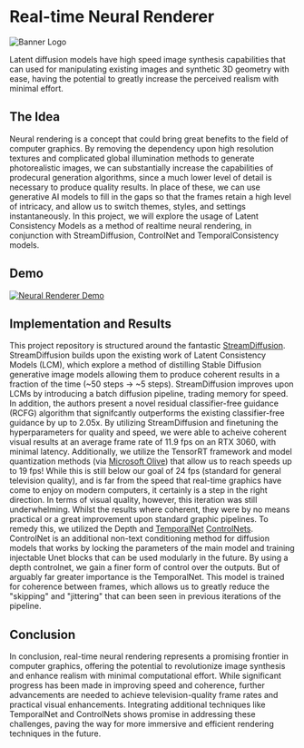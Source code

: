 # Real-time Neural Renderer
![Banner Logo](https://polybiustech.github.io/NeuralRenderer/static/images/teaser.png)

Latent diffusion models have high speed image synthesis capabilities that can used for manipulating existing images and synthetic 3D geometry with ease, having the potential to greatly increase the perceived realism with minimal effort.

## The Idea
Neural rendering is a concept that could bring great benefits to the field of computer graphics. By removing the dependency upon high resolution textures and complicated global illumination methods to generate photorealistic images, we can substantially increase the capabilities of prodecural generation algorithms, since a much lower level of detail is necessary to produce quality results. In place of these, we can use generative AI models to fill in the gaps so that the frames retain a high level of intricacy, and allow us to switch themes, styles, and settings instantaneously. In this project, we will explore the usage of Latent Consistency Models as a method of realtime neural rendering, in conjunction with StreamDiffusion, ControlNet and TemporalConsistency models.

## Demo
[![Neural Renderer Demo](http://img.youtube.com/vi/SHTunCmTqFg/0.jpg)](http://www.youtube.com/watch?v=SHTunCmTqFg "Project Morpheus - v0.3 Demo")

## Implementation and Results
This project repository is structured around the fantastic [StreamDiffusion](https://github.com/cumulo-autumn/StreamDiffusion). StreamDiffusion builds upon the existing work of Latent Consistency Models (LCM), which explore a method of distilling Stable Diffusion generative image models allowing them to produce coherent results in a fraction of the time (~50 steps -> ~5 steps). StreamDiffusion improves upon LCMs by introducing a batch diffusion pipeline, trading memory for speed. In addition, the authors present a novel residual classifier-free guidance (RCFG) algorithm that signifcantly outperforms the existing classifier-free guidance by up to 2.05x. By utilizing StreamDiffusion and finetuning the hyperparameters for quality and speed, we were able to acheive coherent visual results at an average frame rate of 11.9 fps on an RTX 3060, with minimal latency. Additionally, we utilize the TensorRT framework and model quantization methods (via [Microsoft Olive](https://github.com/microsoft/Olive)) that allow us to reach speeds up to 19 fps! While this is still below our goal of 24 fps (standard for general television quality), and is far from the speed that real-time graphics have come to enjoy on modern computers, it certainly is a step in the right direction. In terms of visual quality, however, this iteration was still underwhelming. Whilst the results where coherent, they were by no means practical or a great improvement upon standard graphic pipelines. To remedy this, we utilized the Depth and [TemporalNet](https://huggingface.co/CiaraRowles/TemporalNet) [ControlNets](https://github.com/lllyasviel/ControlNet). ControlNet is an additional non-text conditioning method for diffusion models that works by locking the parameters of the main model and training injectable Unet blocks that can be used modularly in the future. By using a depth controlnet, we gain a finer form of control over the outputs. But of arguably far greater importance is the TemporalNet. This model is trained for coherence between frames, which allows us to greatly reduce the "skipping" and "jittering" that can been seen in previous iterations of the pipeline.

## Conclusion
In conclusion, real-time neural rendering represents a promising frontier in computer graphics, offering the potential to revolutionize image synthesis and enhance realism with minimal computational effort. While significant progress has been made in improving speed and coherence, further advancements are needed to achieve television-quality frame rates and practical visual enhancements. Integrating additional techniques like TemporalNet and ControlNets shows promise in addressing these challenges, paving the way for more immersive and efficient rendering techniques in the future.
